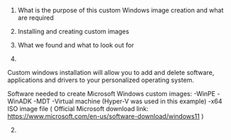 1. What is the purpose of this custom Windows image creation and what are required
2. Installing and creating custom images
3. What we found and what to look out for


1. 
Custom windows installation will allow you to add and delete software, applications and drivers to your personalized operating system.

Software needed to create Microsoft Windows custom images:
	-WinPE
	-WinADK
	-MDT
	-Virtual machine (Hyper-V was used in this example)
	-x64 ISO image file ( Official Microsoft download link: https://www.microsoft.com/en-us/software-download/windows11 )

2. 


